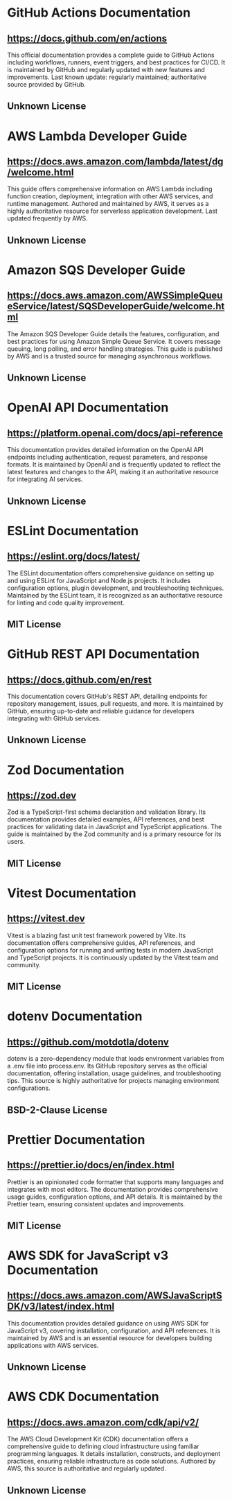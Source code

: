 # GitHub Actions Documentation
## https://docs.github.com/en/actions
This official documentation provides a complete guide to GitHub Actions including workflows, runners, event triggers, and best practices for CI/CD. It is maintained by GitHub and regularly updated with new features and improvements. Last known update: regularly maintained; authoritative source provided by GitHub.
## Unknown License

# AWS Lambda Developer Guide
## https://docs.aws.amazon.com/lambda/latest/dg/welcome.html
This guide offers comprehensive information on AWS Lambda including function creation, deployment, integration with other AWS services, and runtime management. Authored and maintained by AWS, it serves as a highly authoritative resource for serverless application development. Last updated frequently by AWS.
## Unknown License

# Amazon SQS Developer Guide
## https://docs.aws.amazon.com/AWSSimpleQueueService/latest/SQSDeveloperGuide/welcome.html
The Amazon SQS Developer Guide details the features, configuration, and best practices for using Amazon Simple Queue Service. It covers message queuing, long polling, and error handling strategies. This guide is published by AWS and is a trusted source for managing asynchronous workflows.
## Unknown License

# OpenAI API Documentation
## https://platform.openai.com/docs/api-reference
This documentation provides detailed information on the OpenAI API endpoints including authentication, request parameters, and response formats. It is maintained by OpenAI and is frequently updated to reflect the latest features and changes to the API, making it an authoritative resource for integrating AI services.
## Unknown License

# ESLint Documentation
## https://eslint.org/docs/latest/
The ESLint documentation offers comprehensive guidance on setting up and using ESLint for JavaScript and Node.js projects. It includes configuration options, plugin development, and troubleshooting techniques. Maintained by the ESLint team, it is recognized as an authoritative resource for linting and code quality improvement.
## MIT License

# GitHub REST API Documentation
## https://docs.github.com/en/rest
This documentation covers GitHub's REST API, detailing endpoints for repository management, issues, pull requests, and more. It is maintained by GitHub, ensuring up-to-date and reliable guidance for developers integrating with GitHub services.
## Unknown License

# Zod Documentation
## https://zod.dev
Zod is a TypeScript-first schema declaration and validation library. Its documentation provides detailed examples, API references, and best practices for validating data in JavaScript and TypeScript applications. The guide is maintained by the Zod community and is a primary resource for its users.
## MIT License

# Vitest Documentation
## https://vitest.dev
Vitest is a blazing fast unit test framework powered by Vite. Its documentation offers comprehensive guides, API references, and configuration options for running and writing tests in modern JavaScript and TypeScript projects. It is continuously updated by the Vitest team and community.
## MIT License

# dotenv Documentation
## https://github.com/motdotla/dotenv
dotenv is a zero-dependency module that loads environment variables from a .env file into process.env. Its GitHub repository serves as the official documentation, offering installation, usage guidelines, and troubleshooting tips. This source is highly authoritative for projects managing environment configurations.
## BSD-2-Clause License

# Prettier Documentation
## https://prettier.io/docs/en/index.html
Prettier is an opinionated code formatter that supports many languages and integrates with most editors. The documentation provides comprehensive usage guides, configuration options, and API details. It is maintained by the Prettier team, ensuring consistent updates and improvements.
## MIT License

# AWS SDK for JavaScript v3 Documentation
## https://docs.aws.amazon.com/AWSJavaScriptSDK/v3/latest/index.html
This documentation provides detailed guidance on using AWS SDK for JavaScript v3, covering installation, configuration, and API references. It is maintained by AWS and is an essential resource for developers building applications with AWS services.
## Unknown License

# AWS CDK Documentation
## https://docs.aws.amazon.com/cdk/api/v2/
The AWS Cloud Development Kit (CDK) documentation offers a comprehensive guide to defining cloud infrastructure using familiar programming languages. It details installation, constructs, and deployment practices, ensuring reliable infrastructure as code solutions. Authored by AWS, this source is authoritative and regularly updated.
## Unknown License